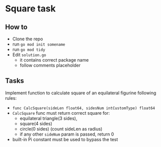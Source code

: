 # Square task

## How to

* Clone the repo  
* run `go mod init somename`
* run `go mod tidy`
* Edit `solution.go`
  * it contains correct package name
  * follow comments placeholder

## Tasks

Implement function to calculate square of an equilateral figurine following rules:

* `func CalcSquare(sideLen float64, sidesNum intCustomType) float64`
* `CalcSquare` func must return correct square for:
  * equilateral triangle(3 sides),
  * square(4 sides)
  * circle(0 sides) (count sideLen as radius)
  * if any other `sideNum` param is passed, return 0
* built-in Pi constant must be used to bypass the test
